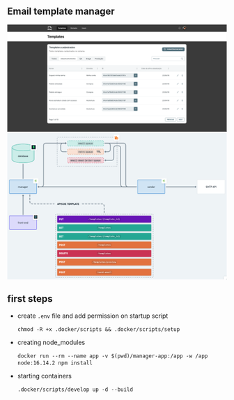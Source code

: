 ## Email template manager
<img src="./assets/example.png" alt="Example" />
<img src="./assets/infra.png" alt="Example" />

## first steps
- create `.env` file and add permission on startup script
  ```shell
  chmod -R +x .docker/scripts && .docker/scripts/setup
  ```
- creating node_modules
  ```shell
  docker run --rm --name app -v $(pwd)/manager-app:/app -w /app node:16.14.2 npm install
  ```
- starting containers
  ```shell
  .docker/scripts/develop up -d --build
  ```